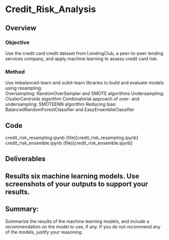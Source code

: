 # Credit_Risk_Analysis

## Overview 

### Objective

Use the credit card credit dataset from LendingClub, a peer-to-peer lending services company, and apply machine learning to assess credit card risk. 

### Method 

Use imbalanced-learn and scikit-learn libraries to build and evaluate models using resampling:  
Oversampling: RandomOverSampler and SMOTE algorithms 
Undersampling: ClusterCentroids algorithm 
Combinatorial approach of over- and undersampling: SMOTEENN algorithm 
Reducing bias: BalancedRandomForestClassifier and EasyEnsembleClassifier 

## Code

credit_risk_resampling.ipynb (file)[credit_risk_resampling.ipynb]
credit_risk_ensemble.ipynb (file)[credit_risk_ensemble.ipynb]


## Deliverables

## Results six machine learning models. Use screenshots of your outputs to support your results.

## Summary: 

Summarize the results of the machine learning models, and include a recommendation on the model to use, if any. If you do not recommend any of the models, justify your reasoning.
